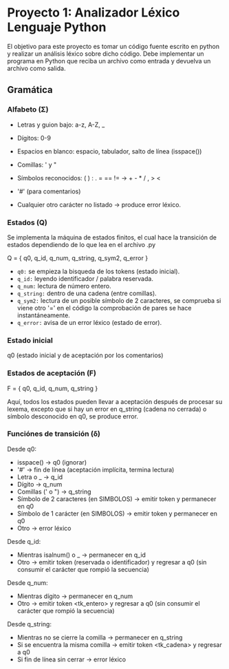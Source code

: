 # Proyecto 1: Analizador Léxico Lenguaje Python

El objetivo para este proyecto es tomar un código fuente escrito en python y realizar un
análisis léxico sobre dicho código. Debe implementar un programa en Python que reciba un
archivo como entrada y devuelva un archivo como salida.


## Gramática

### Alfabeto (Σ)

- Letras y guion bajo: a-z, A-Z, _
- Dígitos: 0-9

- Espacios en blanco: espacio, tabulador, salto de línea (isspace())

- Comillas: ' y "

- Símbolos reconocidos: ( ) : . = == != -> + - * / , > <
- '#' (para comentarios)
- Cualquier otro carácter no listado → produce error léxico.


### Estados (Q)

Se implementa la máquina de estados finitos, el cual hace la transición de estados dependiendo de lo que lea en el archivo .py

Q = { q0, q_id, q_num, q_string, q_sym2, q_error }

- <code>q0:</code> se empieza la bisqueda de los tokens (estado inicial).
- <code>q_id:</code> leyendo identificador / palabra reservada.
- <code>q_num:</code> lectura de número entero.
- <code>q_string:</code> dentro de una cadena (entre comillas).
- <code>q_sym2:</code> lectura de un posible símbolo de 2 caracteres, se comprueba si viene otro '=' en el código la comprobación de pares se hace instantáneamente.
- <code>q_error:</code> avisa de un error léxico (estado de error).



###  Estado inicial

q0 (estado inicial y de aceptación por los comentarios)



### Estados de aceptación (F)

F = { q0, q_id, q_num, q_string }

Aquí, todos los estados pueden llevar a aceptación después de procesar su lexema, excepto que si hay un error en q_string (cadena no cerrada) o símbolo desconocido en q0, se produce error.



### Funciónes de transición (δ)

Desde q0:

- isspace() → q0 (ignorar)
- '#' → fin de línea (aceptación implícita, termina lectura)
- Letra o _ → q_id
- Dígito → q_num
- Comillas (' o ") → q_string
- Símbolo de 2 caracteres (en SIMBOLOS) → emitir token y permanecer en q0
- Símbolo de 1 carácter (en SIMBOLOS) → emitir token y permanecer en q0
- Otro → error léxico

Desde q_id:

- Mientras isalnum() o _ → permanecer en q_id
- Otro → emitir token (reservada o identificador) y regresar a q0 (sin consumir el carácter que rompió la secuencia)

Desde q_num:

- Mientras dígito → permanecer en q_num
- Otro → emitir token <tk_entero> y regresar a q0 (sin consumir el carácter que rompió la secuencia)

Desde q_string:

- Mientras no se cierre la comilla → permanecer en q_string
- Si se encuentra la misma comilla → emitir token <tk_cadena> y regresar a q0
- Si fin de línea sin cerrar → error léxico

<br>


